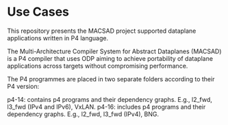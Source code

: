 # Use Cases

This repository presents the MACSAD project supported dataplane applications written in P4 language.

The Multi-Architecture Compiler System for Abstract Dataplanes (MACSAD) is a P4 compiler that uses ODP aiming to achieve portability of dataplane applications across targets without compromising performance. 

The P4 programmes are placed in two separate folders according to their P4 version:

p4-14: contains p4 programs and their dependency graphs. E.g., l2_fwd, l3_fwd (IPv4 and IPv6), VxLAN.
p4-16: includes p4 programs and their dependency graphs. E.g., l2_fwd, l3_fwd (IPv4), BNG.

